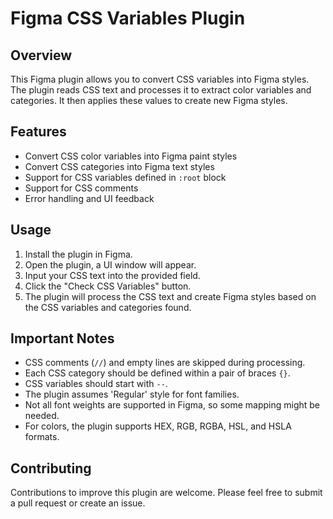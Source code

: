 # Figma CSS Variables Plugin

## Overview
This Figma plugin allows you to convert CSS variables into Figma styles. The plugin reads CSS text and processes it to extract color variables and categories. It then applies these values to create new Figma styles.

## Features
- Convert CSS color variables into Figma paint styles
- Convert CSS categories into Figma text styles
- Support for CSS variables defined in `:root` block
- Support for CSS comments
- Error handling and UI feedback

## Usage
1. Install the plugin in Figma.
2. Open the plugin, a UI window will appear.
3. Input your CSS text into the provided field.
4. Click the "Check CSS Variables" button.
5. The plugin will process the CSS text and create Figma styles based on the CSS variables and categories found.

## Important Notes
- CSS comments (`//`) and empty lines are skipped during processing.
- Each CSS category should be defined within a pair of braces `{}`.
- CSS variables should start with `--`.
- The plugin assumes 'Regular' style for font families.
- Not all font weights are supported in Figma, so some mapping might be needed.
- For colors, the plugin supports HEX, RGB, RGBA, HSL, and HSLA formats.

## Contributing
Contributions to improve this plugin are welcome. Please feel free to submit a pull request or create an issue.
